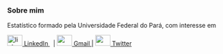### Sobre mim 

Estatístico formado pela Universidade Federal do Pará, com interesse em 


<p>
  <a href="https://www.linkedin.com/in/rafael-barbosa0/" rel="nofollow noreferrer">
    <img src="https://image.flaticon.com/icons/svg/1409/1409945.svg" alt="linkedin" width="35" height="25"> LinkedIn
  </a> &nbsp; |
  <a href="mailto:lul.rafaelbarbosa@gmail.com" rel="nofollow noreferrer">
    <img src="https://image.flaticon.com/icons/svg/281/281786.svg" width="35" height="25" /> Gmail
  </a> |
  <a href="https://twitter.com/RafaelbarbosaS_" rel="nofollow noreferrer">
    <img src="https://image.flaticon.com/icons/svg/733/733579.svg" width="35" height="25" /> Twitter
  </a>
</p>




<!--
**barbosarafael/barbosarafael** is a ✨ _special_ ✨ repository because its `README.md` (this file) appears on your GitHub profile.

Here are some ideas to get you started:

- 🔭 I’m currently working on ...
- 🌱 I’m currently learning ...
- 👯 I’m looking to collaborate on ...
- 🤔 I’m looking for help with ...
- 💬 Ask me about ...
- 📫 How to reach me: ...
- 😄 Pronouns: ...
- ⚡ Fun fact: ...
-->
